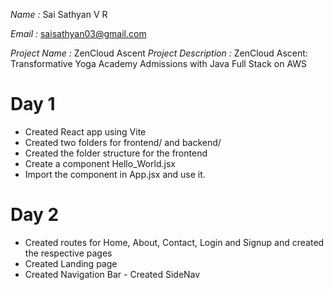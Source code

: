 _Name :_ Sai Sathyan V R

_Email :_ saisathyan03@gmail.com

_Project Name :_ ZenCloud Ascent
_Project Description :_ ZenCloud Ascent: Transformative Yoga Academy Admissions with Java Full Stack on AWS

# Day 1

- Created React app using Vite
- Created two folders for frontend/ and backend/
- Created the folder structure for the frontend
- Create a component Hello_World.jsx
- Import the component in App.jsx and use it.

# Day 2

- Created routes for Home, About, Contact, Login and Signup and created the respective pages
- Created Landing page
- Created Navigation Bar
  - Created SideNav
